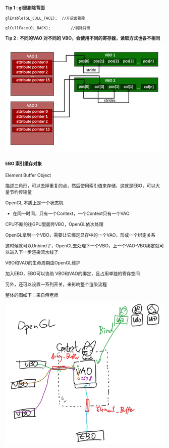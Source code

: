#  



**Tip 1 : gl里剔除背面**

`glEnable(GL_CULL_FACE);  //开启面剔除`

`glCullFace(GL_BACK);         //剔除背面`

 

**Tip 2 : 不同的VAO 对不同的 VBO，会使用不同的寄存器，读取方式也各不相同**

![Image text](https://raw.githubusercontent.com/kyochow/rendering/main/LearnOpenGL/2.1_Triangle_EBO/vertex_array_objects.png)





#### EBO 索引缓存对象

Element Buffer Object



描述三角形，可以去掉重复的点，然后使用索引值来存储，这就是EBO，可以大量节约传输量



OpenGL,本质上是一个状态机

- 在同一时间，只有一个Context，一个Context只有一个VAO

CPU不断的往GPU里面传VBO，OpenGL依次处理

OpenGL拿到一个VBO，需要让它绑定显存中的一个VAO，形成一个绑定关系

这时候就可以Unbind了，OpenGL去处理下一个VBO，上一个VAO-VBO绑定就可以进入下一步渲染流水线了

VBO和VAO的生命周期由OpenGL维护



加入EBO，EBO可以协助 VBO和VAO的绑定，且占用单独的寄存空间



另外，还可以设置一系列开关，来影响整个渲染流程


 整体的图如下：来自傅老师

 ![Image text](https://raw.githubusercontent.com/kyochow/rendering/main/LearnOpenGL/2.1_Triangle_EBO/opengl_context.png)

